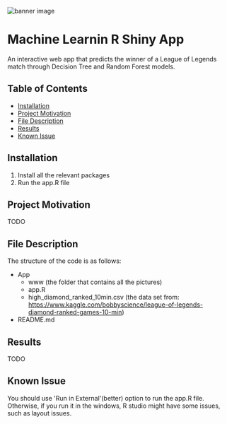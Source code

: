![banner image](https://wallpaperaccess.com/full/2379009.jpg)

# Machine Learnin R Shiny App
An interactive web app that predicts the winner of a League of Legends match through Decision Tree and Random Forest models.

## Table of Contents
* [Installation](#Installation)
* [Project Motivation](#motivation)
* [File Description](#description)
* [Results](#Results)
* [Known Issue](#issue)

## Installation
1. Install all the relevant packages
2. Run the app.R file

## Project Motivation <a name="motivation"></a>
TODO

## File Description <a name="description"></a>
The structure of the code is as follows:
- App
  - www (the folder that contains all the pictures) 
  - app.R
  - high_diamond_ranked_10min.csv (the data set from: https://www.kaggle.com/bobbyscience/league-of-legends-diamond-ranked-games-10-min)
- README.md

## Results
TODO

## Known Issue <a name="issue"></a>
You should use 'Run in External'(better) option to run the app.R file. Otherwise, if you run it in the windows, R studio might have some issues, such as layout issues.
